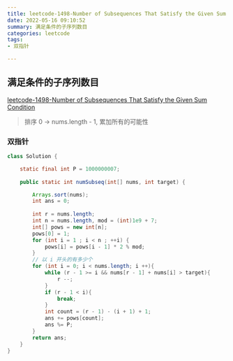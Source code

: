 ```yaml
---
title: leetcode-1498-Number of Subsequences That Satisfy the Given Sum Condition
date: 2022-05-16 09:10:52
summary: 满足条件的子序列数目
categories: leetcode
tags:
- 双指针

---
```

## 满足条件的子序列数目
[leetcode-1498-Number of Subsequences That Satisfy the Given Sum Condition](https://leetcode.cn/problems/number-of-subsequences-that-satisfy-the-given-sum-condition/)

> 排序
> 0 -> nums.length - 1, 累加所有的可能性

### 双指针

```java
class Solution {

    static final int P = 1000000007;
    
    public static int numSubseq(int[] nums, int target) {

        Arrays.sort(nums);
        int ans = 0;
        
        int r = nums.length;
        int n = nums.length, mod = (int)1e9 + 7;
        int[] pows = new int[n];
        pows[0] = 1;
        for (int i = 1 ; i < n ; ++i) {
            pows[i] = pows[i - 1] * 2 % mod;
        }
        // 以 i 开头的有多少个
        for (int i = 0; i < nums.length; i ++){
            while (r - 1 >= i && nums[r - 1] + nums[i] > target){
                r --;
            }
            if (r - 1 < i){
                break;
            }
            int count = (r - 1) - (i + 1) + 1;
            ans += pows[count];
            ans %= P;
        }
        return ans;
    }
}
```